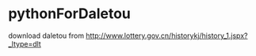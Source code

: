 # pythonForDaletou
download daletou  from http://www.lottery.gov.cn/historykj/history_1.jspx?_ltype=dlt

